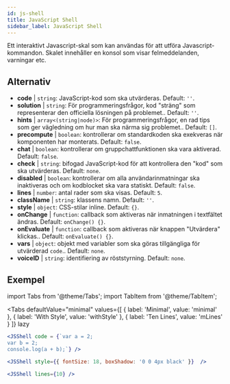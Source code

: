 ```yaml
---
id: js-shell
title: JavaScript Shell
sidebar_label: JavaScript Shell
---
```


Ett interaktivt Javascript-skal som kan användas för att utföra Javascript-kommandon. Skalet innehåller en konsol som visar felmeddelanden, varningar etc.

## Alternativ

* __code__ | `string`: JavaScript-kod som ska utvärderas. Default: `''`.
* __solution__ | `string`: För programmeringsfrågor, kod "sträng" som representerar den officiella lösningen på problemet.. Default: `''`.
* __hints__ | `array<(string|node)>`: För programmeringsfrågor, en rad tips som ger vägledning om hur man ska närma sig problemet.. Default: `[]`.
* __precompute__ | `boolean`: kontrollerar om standardkoden ska exekveras när komponenten har monterats. Default: `false`.
* __chat__ | `boolean`: kontrollerar om gruppchattfunktionen ska vara aktiverad. Default: `false`.
* __check__ | `string`: bifogad JavaScript-kod för att kontrollera den "kod" som ska utvärderas. Default: `none`.
* __disabled__ | `boolean`: kontrollerar om alla användarinmatningar ska inaktiveras och om kodblocket ska vara statiskt. Default: `false`.
* __lines__ | `number`: antal rader som ska visas. Default: `5`.
* __className__ | `string`: klassens namn. Default: `''`.
* __style__ | `object`: CSS-stilar inline. Default: `{}`.
* __onChange__ | `function`: callback som aktiveras när inmatningen i textfältet ändras. Default: `onChange() {}`.
* __onEvaluate__ | `function`: callback som aktiveras när knappen "Utvärdera" klickas.. Default: `onEvaluate() {}`.
* __vars__ | `object`: objekt med variabler som ska göras tillgängliga för utvärderad `code`.. Default: `none`.
* __voiceID__ | `string`: identifiering av röststyrning. Default: `none`.


## Exempel

import Tabs from '@theme/Tabs';
import TabItem from '@theme/TabItem';

<Tabs
    defaultValue="minimal"
    values={[
        { label: 'Minimal', value: 'minimal' },
        { label: 'With Style', value: 'withStyle' },
        { label: 'Ten Lines', value: 'mLines' }
    ]}
    lazy
>

<TabItem value="minimal">

```jsx live
<JSShell code = {`var a = 2; 
var b = 2;
console.log(a + b);`} />
```

</TabItem>

<TabItem value="withStyle">

```jsx live
<JSShell style={{ fontSize: 18, boxShadow: '0 0 4px black' }}  />
```

</TabItem>

<TabItem value="mLines">

```jsx live
<JSShell lines={10} />
```

</TabItem>

</Tabs>




